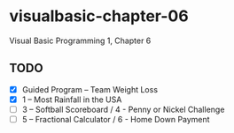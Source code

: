 # visualbasic-chapter-06
Visual Basic Programming 1, Chapter 6

## TODO
- [X] Guided Program – Team Weight Loss
- [X] 1 – Most Rainfall in the USA
- [ ] 3 – Softball Scoreboard / 4 - Penny or Nickel Challenge
- [ ] 5 – Fractional Calculator / 6 - Home Down Payment
